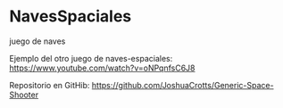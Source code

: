 # NavesSpaciales
 juego de naves 

Ejemplo del otro juego de naves-espaciales: https://www.youtube.com/watch?v=oNPqnfsC6J8

Repositorio en GitHib: https://github.com/JoshuaCrotts/Generic-Space-Shooter
